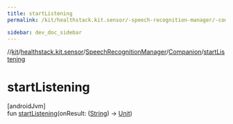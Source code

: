 ```yaml
---
title: startListening
permalink: /kit/healthstack.kit.sensor/-speech-recognition-manager/-companion/start-listening.html

sidebar: dev_doc_sidebar
---
```

//[kit](../../../../kit.html)/[healthstack.kit.sensor](../../index.html)/[SpeechRecognitionManager](../index.html)/[Companion](index.html)/[startListening](start-listening.html)



# startListening



[androidJvm]\
fun [startListening](start-listening.html)(onResult: ([String](https://kotlinlang.org/api/latest/jvm/stdlib/kotlin/-string/index.html)) -&gt; [Unit](https://kotlinlang.org/api/latest/jvm/stdlib/kotlin/-unit/index.html))




